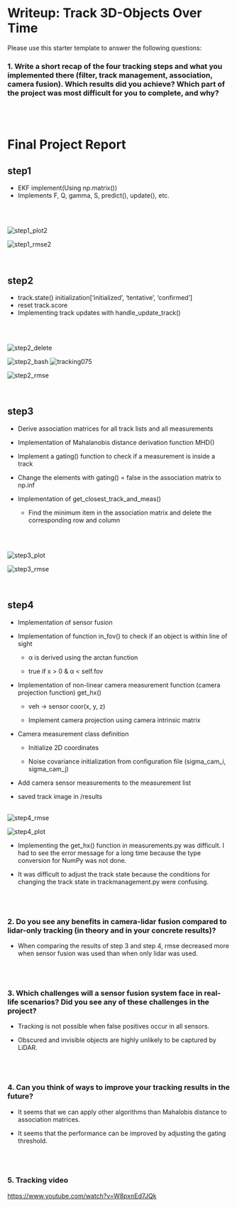# Writeup: Track 3D-Objects Over Time

Please use this starter template to answer the following questions:

### 1. Write a short recap of the four tracking steps and what you implemented there (filter, track management, association, camera fusion). Which results did you achieve? Which part of the project was most difficult for you to complete, and why?

<br><br>

# Final Project Report

## step1

- EKF implement(Using np.matrix())
- Implements F, Q, gamma, S, predict(), update(), etc.

<br><br>

![step1_plot2](https://user-images.githubusercontent.com/54730375/215388217-2f15a549-1d9c-44a4-a82b-c6dfd5cf5ccf.png)

![step1_rmse2](https://user-images.githubusercontent.com/54730375/215388218-8a52fe0c-bd9f-4a28-8a9a-c162a65282d5.png)

<br> 

## step2
- track.state() initialization[‘initialized’, ‘tentative’, ‘confirmed’]
- reset track.score
- Implementing track updates with handle_update_track()

<br><br>

![step2_delete](https://user-images.githubusercontent.com/54730375/215388262-77db80ec-e149-4782-8b34-38d12d393116.png)

![step2_bash](https://user-images.githubusercontent.com/54730375/215388264-addf5a07-3fa3-41c1-8578-59520897d837.png)
![tracking075](https://user-images.githubusercontent.com/54730375/215389985-36a89d9e-ead3-45ae-a35c-4f1b73c5cbf5.png)

![step2_rmse](https://user-images.githubusercontent.com/54730375/215388266-2160207c-ade1-4a1e-bd01-027d951a5213.png)

<br> 


## step3

- Derive association matrices for all track lists and all measurements

- Implementation of Mahalanobis distance derivation function MHD()

- Implement a gating() function to check if a measurement is inside a track

- Change the elements with gating() = false in the association matrix to np.inf

- Implementation of get_closest_track_and_meas()
  - Find the minimum item in the association matrix and delete the corresponding row and column

  <br><br>

![step3_plot](https://user-images.githubusercontent.com/54730375/215388309-fea22164-d7e0-4254-90bf-89eeab58d5c7.png)

![step3_rmse](https://user-images.githubusercontent.com/54730375/215388311-0a13259b-b8e2-4e6a-9466-5911e3c1f823.png)

<br> 

## step4
- Implementation of sensor fusion

- Implementation of function in_fov() to check if an object is within line of sight

  - α is derived using the arctan function

  - true if x > 0 & α < self.fov

- Implementation of non-linear camera measurement function (camera projection function) get_hx()

  - veh -> sensor coor(x, y, z)

  - Implement camera projection using camera intrinsic matrix

- Camera measurement class definition

  - Initialize 2D coordinates

  - Noise covariance initialization from configuration file (sigma_cam_i, sigma_cam_j)

- Add camera sensor measurements to the measurement list
-  saved track image in /results
<br><br>

![step4_rmse](https://user-images.githubusercontent.com/54730375/215388346-dfe7f57a-c88a-49dd-8ab3-fcd6db9ce91d.png)

![step4_plot](https://user-images.githubusercontent.com/54730375/215388348-4b1dded5-e352-410b-b331-b97516bd586d.png)


- Implementing the get_hx() function in measurements.py was difficult. I had to see the error message for a long time because the type conversion for NumPy was not done.

- It was difficult to adjust the track state because the conditions for changing the track state in trackmanagement.py were confusing.


<br><br>


### 2. Do you see any benefits in camera-lidar fusion compared to lidar-only tracking (in theory and in your concrete results)? 
- When comparing the results of step 3 and step 4, rmse decreased more when sensor fusion was used than when only lidar was used.

<br><br>

### 3. Which challenges will a sensor fusion system face in real-life scenarios? Did you see any of these challenges in the project?
- Tracking is not possible when false positives occur in all sensors.

- Obscured and invisible objects are highly unlikely to be captured by LiDAR.

<br><br>

### 4. Can you think of ways to improve your tracking results in the future?

- It seems that we can apply other algorithms than Mahalobis distance to association matrices.

- It seems that the performance can be improved by adjusting the gating threshold.

<br><br>

### 5. Tracking video
https://www.youtube.com/watch?v=W8pxnEd7JQk